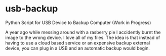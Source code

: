 # usb-backup
Python Script for USB Device to Backup Computer (Work in Progress) 

A year ago while messing around with a rasberry pie I accidently burnt the image to the wrong device. I love all of my files. The idea is that instead of having to use a cloud based service or an expensive backup external device, you can plug in a USB and an automatic backup would begin. 

